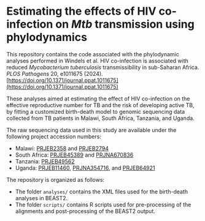 # Estimating the effects of HIV co-infection on *Mtb* transmission using phylodynamics
This repository contains the code associated with the phylodynamic analyses performed in Windels et al. HIV co-infection is associated with reduced *Mycobacterium tuberculosis* transmissibility in sub-Saharan Africa. *PLOS Pathogens* 20, e1011675 (2024). [https://doi.org/10.1371/journal.ppat.1011675](https://doi.org/10.1371/journal.ppat.1011675)

These analyses aimed at estimating the effect of HIV co-infection on the effective reproductive number for TB and the risk of developing active TB, by fitting a customized birth-death model to genomic sequencing data collected from TB patients in Malawi, South Africa, Tanzania, and Uganda.

The raw sequencing data used in this study are available under the following project accession numbers: 
- Malawi: [PRJEB2358](https://www.ebi.ac.uk/ena/browser/view/PRJEB2358) and [PRJEB2794](https://www.ebi.ac.uk/ena/browser/view/PRJEB2794)
- South Africa: [PRJEB45389](https://www.ebi.ac.uk/ena/browser/view/PRJEB45389) and [PRJNA670836](https://www.ebi.ac.uk/ena/browser/view/PRJNA670836)
- Tanzania: [PRJEB49562](https://www.ebi.ac.uk/ena/browser/view/PRJEB49562)
- Uganda: [PRJEB11460](https://www.ebi.ac.uk/ena/browser/view/PRJEB11460), [PRJNA354716](https://www.ebi.ac.uk/ena/browser/view/PRJNA354716), and [PRJEB64921](https://www.ebi.ac.uk/ena/browser/view/PRJEB64921)

The repository is organized as follows:
- The folder `analyses/` contains the XML files used for the birth-death analyses in BEAST2.
- The folder `scripts/` contains R scripts used for pre-processing of the alignments and post-processing of the BEAST2 output.
